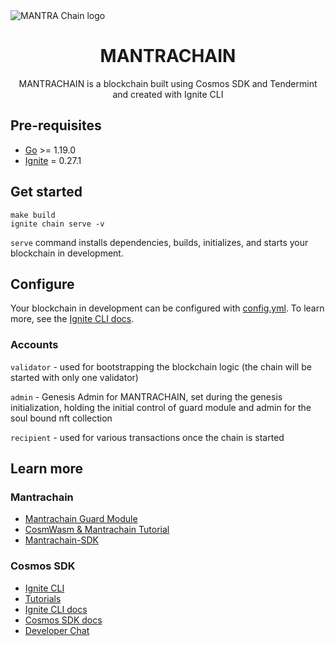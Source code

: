 <img src="https://global-uploads.webflow.com/62ed98169164a3b640e4a87c/62ee38047fea4e239903f8be_m-chain.svg" loading="lazy" alt="MANTRA Chain logo" class="omni3">

<h1 align="center">
    MANTRACHAIN
</h1>
<div align="center">
    MANTRACHAIN is a blockchain built using Cosmos SDK and Tendermint and created with Ignite CLI
</div>

## Pre-requisites

- [Go](https://golang.org/doc/install) >= 1.19.0
- [Ignite](https://github.com/ignite/cli) = 0.27.1

## Get started

```
make build
ignite chain serve -v
```

`serve` command installs dependencies, builds, initializes, and starts your blockchain in development.

## Configure

Your blockchain in development can be configured with [config.yml](./config.yml). To learn more, see the [Ignite CLI docs](https://docs.ignite.com).

### Accounts

`validator` - used for bootstrapping the blockchain logic (the chain will be started with only one validator)

`admin` - Genesis Admin for MANTRACHAIN, set during the genesis initialization, holding the initial control of
guard module and admin for the soul bound nft collection

`recipient` - used for various transactions once the chain is started

## Learn more

### Mantrachain

- [Mantrachain Guard Module](./GUARD.md)
- [CosmWasm & Mantrachain Tutorial](./COSMWASM_TUTORIAL.md)
- [Mantrachain-SDK](https://github.com/MANTRA-Finance/mantrachain-sdk.git)

### Cosmos SDK

- [Ignite CLI](https://ignite.com/cli)
- [Tutorials](https://docs.ignite.com/guide)
- [Ignite CLI docs](https://docs.ignite.com)
- [Cosmos SDK docs](https://docs.cosmos.network)
- [Developer Chat](https://discord.gg/ignite)
